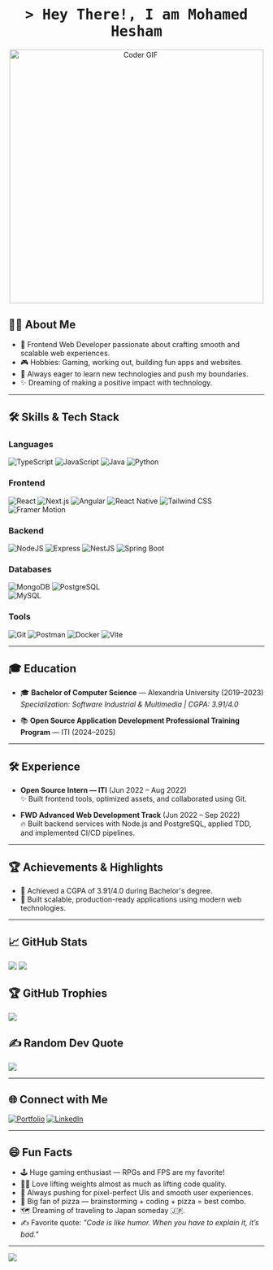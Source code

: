 <h1 align="center">
  <samp>&gt; Hey There!, I am
    <b>Mohamed Hesham</b>
  </samp>
</h1>

<div align="center">
  <img src="https://media.giphy.com/media/SWoSkN6DxTszqIKEqv/giphy.gif" alt="Coder GIF" width="500">
</div>

## 👨‍💻 About Me
- 🌟 Frontend Web Developer passionate about crafting smooth and scalable web experiences.
- 🎮 Hobbies: Gaming, working out, building fun apps and websites.
- 🚀 Always eager to learn new technologies and push my boundaries.
- ✨ Dreaming of making a positive impact with technology.

---

## 🛠️ Skills & Tech Stack

### Languages
![TypeScript](https://img.shields.io/badge/typescript-%23007ACC.svg?style=for-the-badge&logo=typescript&logoColor=white)
![JavaScript](https://img.shields.io/badge/javascript-%23323330.svg?style=for-the-badge&logo=javascript&logoColor=%23F7DF1E)
![Java](https://img.shields.io/badge/java-%23ED8B00.svg?style=for-the-badge&logo=java&logoColor=white)
![Python](https://img.shields.io/badge/python-%2314354C.svg?style=for-the-badge&logo=python&logoColor=white)

### Frontend
![React](https://img.shields.io/badge/react-%2320232a.svg?style=for-the-badge&logo=react&logoColor=%2361DAFB)
![Next.js](https://img.shields.io/badge/next-black?style=for-the-badge&logo=next.js&logoColor=white)
![Angular](https://img.shields.io/badge/angular-%23DD0031.svg?style=for-the-badge&logo=angular&logoColor=white)
![React Native](https://img.shields.io/badge/react_native-%2320232a.svg?style=for-the-badge&logo=react&logoColor=%2361DAFB)
![Tailwind CSS](https://img.shields.io/badge/tailwindcss-%2338B2AC.svg?style=for-the-badge&logo=tailwind-css&logoColor=white)
![Framer Motion](https://img.shields.io/badge/framer-motion-000000?style=for-the-badge&logo=framer&logoColor=white)

### Backend
![NodeJS](https://img.shields.io/badge/node.js-6DA55F?style=for-the-badge&logo=node.js&logoColor=white)
![Express](https://img.shields.io/badge/express.js-%23404d59.svg?style=for-the-badge&logo=express&logoColor=%2361DAFB)
![NestJS](https://img.shields.io/badge/nestjs-%23E0234E.svg?style=for-the-badge&logo=nestjs&logoColor=white)
![Spring Boot](https://img.shields.io/badge/springboot-%236DB33F.svg?style=for-the-badge&logo=springboot&logoColor=white)

### Databases
![MongoDB](https://img.shields.io/badge/MongoDB-%234ea94b.svg?style=for-the-badge&logo=mongodb&logoColor=white)
![PostgreSQL](https://img.shields.io/badge/postgres-%23316192.svg?style=for-the-badge&logo=postgresql&logoColor=white)                
![MySQL](https://img.shields.io/badge/mysql-%2300000f.svg?style=for-the-badge&logo=mysql&logoColor=white)

### Tools
![Git](https://img.shields.io/badge/git-fc6d26?style=for-the-badge&logo=git&logoColor=white)
![Postman](https://img.shields.io/badge/Postman-FF6C37?style=for-the-badge&logo=postman&logoColor=white)
![Docker](https://img.shields.io/badge/docker-%230db7ed.svg?style=for-the-badge&logo=docker&logoColor=white)
![Vite](https://img.shields.io/badge/vite-%23646CFF.svg?style=for-the-badge&logo=vite&logoColor=white)

---

## 🎓 Education

- 🎓 **Bachelor of Computer Science** — Alexandria University (2019–2023)  
  *Specialization: Software Industrial & Multimedia | CGPA: 3.91/4.0*

- 📚 **Open Source Application Development Professional Training Program** — ITI (2024–2025)

---

## 🛠️ Experience

- **Open Source Intern — ITI** (Jun 2022 – Aug 2022)  
  ✨ Built frontend tools, optimized assets, and collaborated using Git.

- **FWD Advanced Web Development Track** (Jun 2022 – Sep 2022)  
  🔥 Built backend services with Node.js and PostgreSQL, applied TDD, and implemented CI/CD pipelines.

---

## 🏆 Achievements & Highlights

- 🏅 Achieved a CGPA of 3.91/4.0 during Bachelor's degree.
- 🌟 Built scalable, production-ready applications using modern web technologies.

---

## 📈 GitHub Stats

![](https://github-readme-stats.vercel.app/api?username=MohamedHesham2106&theme=dark&hide_border=false&include_all_commits=true&count_private=true)
![](https://github-readme-stats.vercel.app/api/top-langs/?username=MohamedHesham2106&theme=dark&hide_border=false&include_all_commits=true&count_private=true&layout=compact)

## 🏆 GitHub Trophies
![](https://github-profile-trophy.vercel.app/?username=MohamedHesham2106&theme=discord&no-frame=false&no-bg=true&margin-w=4)

## ✍️ Random Dev Quote
![](https://quotes-github-readme.vercel.app/api?type=horizontal&theme=dark)

---

## 🌐 Connect with Me

[![Portfolio](https://img.shields.io/badge/Portfolio-000?style=for-the-badge&logo=vercel&logoColor=white)](https://mohamedhesham-swd.vercel.app/)
[![LinkedIn](https://img.shields.io/badge/LinkedIn-0A66C2?style=for-the-badge&logo=linkedin&logoColor=white)](https://linkedin.com/in/mohamed-hesham-ramadan)

---

## 😄 Fun Facts

- 🕹️ Huge gaming enthusiast — RPGs and FPS are my favorite!
- 🏋️‍♂️ Love lifting weights almost as much as lifting code quality.
- 🎯 Always pushing for pixel-perfect UIs and smooth user experiences.
- 🍕 Big fan of pizza — brainstorming + coding + pizza = best combo.
- 🗺️ Dreaming of traveling to Japan someday 🇯🇵.
- ✍️ Favorite quote: *"Code is like humor. When you have to explain it, it’s bad."*

---

[![](https://visitcount.itsvg.in/api?id=MohamedHesham2106&icon=0&color=12)](https://visitcount.itsvg.in)
